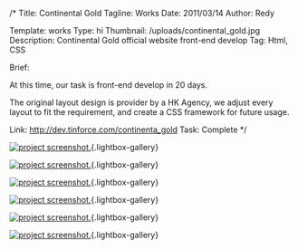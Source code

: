/*
Title: Continental Gold
Tagline: Works
Date: 2011/03/14
Author: Redy

Template: works
Type: hi
Thumbnail: /uploads/continental_gold.jpg
Description: Continental Gold official website front-end develop
Tag: Html, CSS

Brief: <p>At this time, our task is front-end develop in 20 days.</p><p>The original layout design is provider by a HK Agency, we adjust every layout to fit the requirement, and create a CSS framework for future usage.</p>
Link: http://dev.tinforce.com/continenta_gold
Task: Complete
*/

[1]: %image_url%/works/continental_gold/continental_gold_1_s.jpg  "Continental Gold"
[2]: %image_url%/works/continental_gold/continental_gold_2_s.jpg  "Continental Gold"
[3]: %image_url%/works/continental_gold/continental_gold_3_s.jpg  "Continental Gold"
[4]: %image_url%/works/continental_gold/continental_gold_4_s.jpg  "Continental Gold"
[5]: %image_url%/works/continental_gold/continental_gold_5_s.jpg  "Continental Gold"
[6]: %image_url%/works/continental_gold/continental_gold_6_s.jpg  "Continental Gold"
[7]: %image_url%/works/continental_gold/continental_gold_7_s.jpg  "Continental Gold"


[![project screenshot.][1]](%image_url%/works/continental_gold/continental_gold_1_s.jpg "screenshot"){.lightbox-gallery}

[![project screenshot.][2]](%image_url%/works/continental_gold/continental_gold_2_s.jpg "screenshot."){.lightbox-gallery}

[![project screenshot.][3]](%image_url%/works/continental_gold/continental_gold_3_s.jpg "screenshot."){.lightbox-gallery}

[![project screenshot.][4]](%image_url%/works/continental_gold/continental_gold_4_s.jpg "screenshot."){.lightbox-gallery}

[![project screenshot.][5]](%image_url%/works/continental_gold/continental_gold_5_s.jpg "screenshot."){.lightbox-gallery}

[![project screenshot.][6]](%image_url%/works/continental_gold/continental_gold_6_s.jpg "screenshot."){.lightbox-gallery}